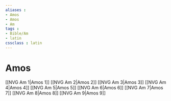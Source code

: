 ```yaml
---
aliases : 
- Amos
- Amos
- Am
tags : 
- Bible/Am
- latin
cssclass : latin
---
```


# Amos

[[NVG Am 1|Amos 1]]
[[NVG Am 2|Amos 2]]
[[NVG Am 3|Amos 3]]
[[NVG Am 4|Amos 4]]
[[NVG Am 5|Amos 5]]
[[NVG Am 6|Amos 6]]
[[NVG Am 7|Amos 7]]
[[NVG Am 8|Amos 8]]
[[NVG Am 9|Amos 9]]
